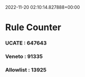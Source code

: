 2022-11-20 02:10:14.827888+00:00
# Rule Counter 
 ### UCATE : 647643

 ### Veneto : 91335

 ### Allowlist : 13925